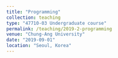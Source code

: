 ```yaml
---
title: "Programming"
collection: teaching
type: "47710-03 Undergraduate course"
permalink: /teaching/2019-2-programming
venue: "Chung-Ang University"
date: "2019-09-01"
location: "Seoul, Korea"
---
```

